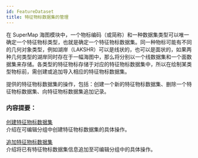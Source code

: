 ```yaml
---
id: FeatureDataset
title: 特征物标数据集的管理
---
```

在 SuperMap
海图模块中，一个物标编码（或简称）和一种数据集类型可以唯一确定一个特征物标类型，也就是确定一个特征物标数据集。同一种物标可能有不同的几何对象类型，例如湖岸（LAKSHR）可以是线状的，也可以是面状的，如果两种几何类型的湖岸同时存在于一幅海图中，那么将分别以一个线数据集和一个面数据集来存储。各类型的特征物标存储于对应的特征物标数据集中，所以在绘制某类型物标前，需创建或追加导入相应的特征物标数据集。

提供的特征物标数据集的操作，包括：创建一个新的特征物标数据集、删除一个特征物标数据集、向特征物标数据集追加记录。

### 内容提要：

[创建特征物标数据集](CreateFeatureDataset)  
介绍在可编辑分组中创建特征物标数据集的具体操作。

[追加特征物标数据集](AddToFeatureDataset)  
介绍将已有特征物标数据集信息追加至可编辑分组中的具体操作。